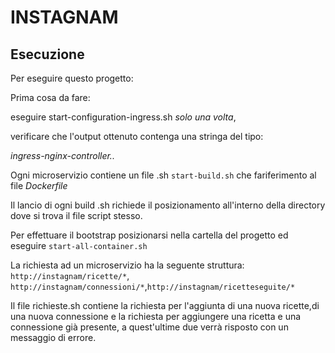 # INSTAGNAM 

## Esecuzione 

Per eseguire questo progetto: 

Prima cosa da fare:

eseguire start-configuration-ingress.sh *solo una volta*,

verificare che l'output ottenuto contenga una stringa del tipo:

*ingress-nginx-controller..*

Ogni microservizio contiene un file .sh `start-build.sh` che fariferimento al file *Dockerfile*

Il lancio di ogni build .sh richiede il posizionamento all'interno della directory dove si trova il file script stesso.

Per effettuare il bootstrap posizionarsi nella cartella del progetto ed eseguire `start-all-container.sh ` 

La richiesta ad un microservizio ha la seguente struttura: `http://instagnam/ricette/*`, `http://instagnam/connessioni/*`,`http://instagnam/ricetteseguite/*`

Il file richieste.sh contiene la richiesta per l'aggiunta di una nuova ricette,di una nuova connessione e la richiesta per aggiungere una ricetta e una connessione già presente, a quest'ultime due verrà risposto con un messaggio di errore.



